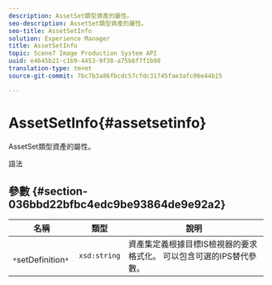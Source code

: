 ```yaml
---
description: AssetSet類型資產的屬性。
seo-description: AssetSet類型資產的屬性。
seo-title: AssetSetInfo
solution: Experience Manager
title: AssetSetInfo
topic: Scene7 Image Production System API
uuid: e4645b21-c1b9-4453-9f38-a75b6f7f1b98
translation-type: tm+mt
source-git-commit: 7bc7b3a86fbcdc57cfdc31745fae3afc06e44b15

---
```



# AssetSetInfo{#assetsetinfo}

AssetSet類型資產的屬性。

語法

## 參數 {#section-036bbd22bfbc4edc9be93864de9e92a2}

| 名稱 | 類型 | 說明 |
|---|---|---|
| ` *`setDefinition`*` | `xsd:string` | 資產集定義根據目標IS檢視器的要求格式化。 可以包含可選的IPS替代參數。 |

